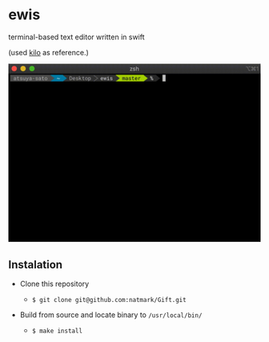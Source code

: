 # ewis
terminal-based text editor written in swift

(used [kilo](https://github.com/antirez/kilo) as reference.)

![](https://github.com/natmark/ewis/blob/master/Resources/ewis.gif?raw=true)

## Instalation

- Clone this repository
  - `$ git clone git@github.com:natmark/Gift.git`

- Build from source and locate binary to `/usr/local/bin/`
  - `$ make install`
